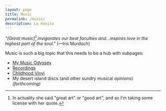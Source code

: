 ```yaml
---
layout: page
title: Music
permalink: /music/
description: La música
---
```

*"[Great music][^1] invigorates our best faculties and...inspires love in the highest part of the soul."* (—Iris Murdoch)

[^1]:In actuality she said "great art" or "good art", and so I'm taking some license with her quote.

Music is such a big topic that this needs to be a hub with subpages:
- [My Music Odyssey](/musicbio/)
- [Recordings](/recordings/)
- [Childhood Vinyl](/vinyl/)
- My desert island discs (and other sundry musical opinions) *(forthcoming)*